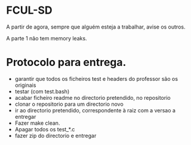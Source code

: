 # FCUL-SD

A partir de agora, sempre que alguém esteja a trabalhar, avise os outros. 

A parte 1 não tem memory leaks.


# Protocolo para entrega. 
- garantir que todos os ficheiros test e headers do professor são os originais
- testar (com test.bash)
- acabar ficheiro readme no directorio pretendido, no repositorio
- clonar o repositorio para um directorio novo
- ir ao directorio pretendido, correspondente à raiz com a versao a entregar
- Fazer make clean.
- Apagar todos os test_*.c
- fazer zip do directorio e entregar
